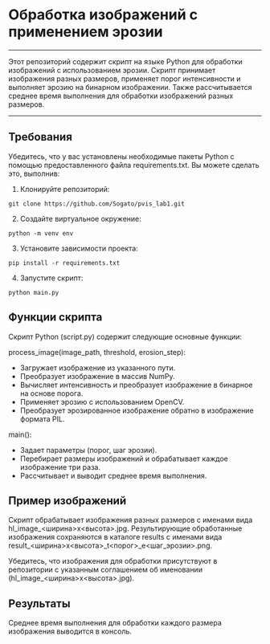 # Обработка изображений с применением эрозии

---
Этот репозиторий содержит скрипт на языке Python для обработки изображений с использованием эрозии. Скрипт принимает изображения разных размеров, применяет порог интенсивности и выполняет эрозию на бинарном изображении. Также рассчитывается среднее время выполнения для обработки изображений разных размеров.

---

## Требования
Убедитесь, что у вас установлены необходимые пакеты Python с помощью предоставленного файла requirements.txt. Вы можете сделать это, выполнив:
1. Клонируйте репозиторий:
```
git clone https://github.com/Sogato/pvis_lab1.git
```
2. Создайте виртуальное окружение:
```
python -m venv env
```
3. Установите зависимости проекта:
```
pip install -r requirements.txt
```
4. Запустите скрипт:
```
python main.py
```

## Функции скрипта
Скрипт Python (script.py) содержит следующие основные функции:

process_image(image_path, threshold, erosion_step):
* Загружает изображение из указанного пути.
* Преобразует изображение в массив NumPy.
* Вычисляет интенсивность и преобразует изображение в бинарное на основе порога.
* Применяет эрозию с использованием OpenCV.
* Преобразует эрозированное изображение обратно в изображение формата PIL.

main():
* Задает параметры (порог, шаг эрозии).
* Перебирает размеры изображений и обрабатывает каждое изображение три раза.
* Рассчитывает и выводит среднее время выполнения.

## Пример изображений
Скрипт обрабатывает изображения разных размеров с именами вида hl_image_<ширина>x<высота>.jpg. Результирующие обработанные изображения сохраняются в каталоге results с именами вида result_<ширина>x<высота>_t<порог>_e<шаг_эрозии>.png.

Убедитесь, что изображения для обработки присутствуют в репозитории с указанным соглашением об именовании (hl_image_<ширина>x<высота>.jpg).
## Результаты
Среднее время выполнения для обработки каждого размера изображения выводится в консоль.
